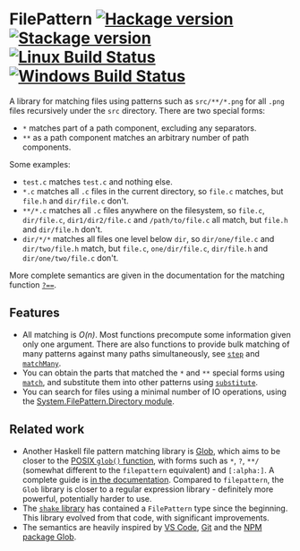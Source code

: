 # FilePattern [![Hackage version](https://img.shields.io/hackage/v/filepattern.svg?label=Hackage)](https://hackage.haskell.org/package/filepattern) [![Stackage version](https://www.stackage.org/package/filepattern/badge/nightly?label=Stackage)](https://www.stackage.org/package/filepattern) [![Linux Build Status](https://img.shields.io/travis/ndmitchell/filepattern/master.svg?label=Linux%20build)](https://travis-ci.org/ndmitchell/filepattern) [![Windows Build Status](https://img.shields.io/appveyor/ci/ndmitchell/filepattern/master.svg?label=Windows%20build)](https://ci.appveyor.com/project/ndmitchell/filepattern)

A library for matching files using patterns such as `src/**/*.png` for all `.png` files recursively under the `src` directory. There are two special forms:

* `*` matches part of a path component, excluding any separators.
* `**` as a path component matches an arbitrary number of path components.

Some examples:

* `test.c` matches `test.c` and nothing else.
* `*.c` matches all `.c` files in the current directory, so `file.c` matches, but `file.h` and `dir/file.c` don't.
* `**/*.c` matches all `.c` files anywhere on the filesystem, so `file.c`, `dir/file.c`, `dir1/dir2/file.c` and `/path/to/file.c` all match, but `file.h` and `dir/file.h` don't.
* `dir/*/*` matches all files one level below `dir`, so `dir/one/file.c` and `dir/two/file.h` match, but `file.c`, `one/dir/file.c`, `dir/file.h` and `dir/one/two/file.c` don't.

More complete semantics are given in the documentation for the matching function [`?==`](https://hackage.haskell.org/package/filepattern/docs/System-FilePattern.html#v:-63--61--61-).

## Features

* All matching is _O(n)_. Most functions precompute some information given only one argument. There are also functions to provide bulk matching of many patterns against many paths simultaneously, see [`step`](https://hackage.haskell.org/package/filepattern/docs/System-FilePattern.html#v:step) and [`matchMany`](https://hackage.haskell.org/package/filepattern/docs/System-FilePattern.html#v:matchMany).
* You can obtain the parts that matched the `*` and `**` special forms using [`match`](https://hackage.haskell.org/package/filepattern/docs/System-FilePattern.html#v:match), and substitute them into other patterns using [`substitute`](https://hackage.haskell.org/package/filepattern/docs/System-FilePattern.html#v:substitute).
* You can search for files using a minimal number of IO operations, using the [System.FilePattern.Directory module](https://hackage.haskell.org/package/filepattern-0.1.1/docs/System-FilePattern-Directory.html).

## Related work

* Another Haskell file pattern matching library is [Glob](https://hackage.haskell.org/package/Glob), which aims to be closer to the [POSIX `glob()` function](http://man7.org/linux/man-pages/man7/glob.7.html), with forms such as `*`, `?`, `**/` (somewhat different to the `filepattern` equivalent) and `[:alpha:]`. A complete guide is [in the documentation](https://hackage.haskell.org/package/Glob/docs/System-FilePath-Glob.html#v:compile). Compared to `filepattern`, the `Glob` library is closer to a regular expression library - definitely more powerful, potentially harder to use.
* The [`shake` library](https://shakebuild.com/) has contained a `FilePattern` type since the beginning. This library evolved from that code, with significant improvements.
* The semantics are heavily inspired by [VS Code](https://code.visualstudio.com/docs/editor/codebasics#_advanced-search-options), [Git](https://git-scm.com/docs/gitignore) and the [NPM package Glob](https://www.npmjs.com/package/glob).

